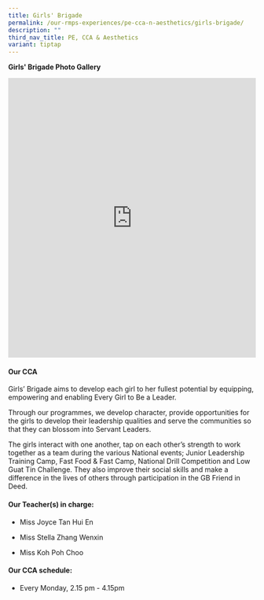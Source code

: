 ```yaml
---
title: Girls' Brigade
permalink: /our-rmps-experiences/pe-cca-n-aesthetics/girls-brigade/
description: ""
third_nav_title: PE, CCA & Aesthetics
variant: tiptap
---
```

<p><strong>Girls' Brigade Photo Gallery</strong>
</p>
<div class="iframe-wrapper">
<iframe height="569" width="100%" allowfullscreen="true" frameborder="0" src="https://docs.google.com/presentation/d/e/2PACX-1vSpK5H3SeyPwn4Ss7orxa7jwsIOkQA6cDgumuESiDOiEmeWUcFoOirhOJC6rmQ9Wn7hbcYVRZn2ELu0/pubembed?start=true&amp;loop=true&amp;delayms=3000"></iframe>
</div>
<h4><strong>Our CCA</strong></h4>
<p>Girls’ Brigade aims to develop each girl to her fullest potential by equipping,
empowering and enabling Every Girl to Be a Leader.</p>
<p>Through our programmes, we develop character, provide opportunities for
the girls to develop their leadership qualities and serve the communities
so that they can blossom into Servant Leaders.</p>
<p>The girls interact with one another, tap on each other’s strength to work
together as a team during the various National events; Junior Leadership
Training Camp, Fast Food &amp; Fast Camp, National Drill Competition and
Low Guat Tin Challenge. They also improve their social skills and make
a difference in the lives of others through participation in the GB Friend
in Deed.</p>
<h4><strong>Our Teacher(s) in charge:</strong></h4>
<ul>
<li>
<p>Miss Joyce Tan Hui En</p>
</li>
<li>
<p>Miss Stella Zhang Wenxin</p>
</li>
<li>
<p>Miss Koh Poh Choo</p>
</li>
</ul>
<h4><strong>Our CCA schedule:</strong></h4>
<ul data-tight="true" class="tight">
<li>
<p>Every Monday, 2.15 pm - 4.15pm</p>
</li>
</ul>
<p></p>